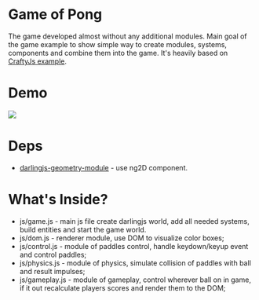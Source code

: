 Game of Pong
============

The game developed almost without any additional modules. Main goal of the game example
to show simple way to create modules, systems, components and combine them into the game.
It's heavily based on [CraftyJs example](http://craftyjs.com/tutorial/getting-started/how-crafty-works).

# Demo 
[![](https://lh5.googleusercontent.com/-80qp7uh3EZM/UfUXEVNq6TI/AAAAAAAAfoo/twveW1uDI2A/s0/2013-07-28_15-05-19.png)](http://darlingjs.github.io/games/game-of-pong/)

# Deps
* [darlingjs-geometry-module](https://github.com/darlingjs/darlingjs-geometry-module) - use ng2D component.

# What's Inside?

* js/game.js - main js file create darlingjs world, add all needed systems, build entities and start the game world.
* js/dom.js - renderer module, use DOM to visualize color boxes;
* js/control.js - module of paddles control, handle keydown/keyup event and control paddles;
* js/physics.js - module of physics, simulate collision of paddles with ball and result impulses;
* js/gameplay.js - module of gameplay, control wherever ball on in game, if it out recalculate players scores and render them to the DOM;
